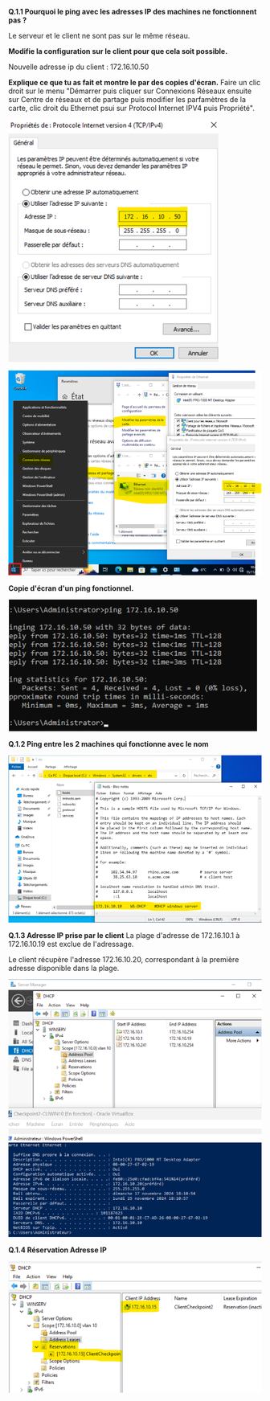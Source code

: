 **Q.1.1 Pourquoi le ping avec les adresses IP des machines ne fonctionnent pas ?**

Le serveur et le client ne sont pas sur le même réseau. 

**Modifie la configuration sur le client pour que cela soit possible.**

Nouvelle adresse ip du client : 172.16.10.50


**Explique ce que tu as fait et montre le par des copies d'écran.**
Faire un clic droit sur le menu "Démarrer puis cliquer sur Connexions Réseaux ensuite sur Centre de réseaux et de partage puis modifier les parfamètres de la carte, clic droit du Ethernet psui sur Protocol Internet IPV4 puis Propriété". 

![Ceci est un exemple d’image](Checkpoint2-Q1.1bis.png)

![Ceci est un exemple d’image](Checkpoint2-Q1.1ter.png)

**Copie d'écran d'un ping fonctionnel.**

![Ceci est un exemple d’image](Checkpoint2-Q1.1.png)

**Q.1.2 Ping entre les 2 machines qui fonctionne avec le nom**

![Ceci est un exemple d’image](Checkpoint2-Q2.ModifHOST.png)

**Q.1.3 Adresse IP prise par le client**
La plage d'adresse de 172.16.10.1 à 172.16.10.19 est exclue de l'adressage.

Le client récupère l'adresse 172.16.10.20, correspondant à la première adresse disponible dans la plage.

![Ceci est un exemple d’image](Checkpoint2-Q3-DHCP.png)

**Q.1.4 Réservation Adresse IP**

![Ceci est un exemple d’image](Checkpoint2-Q4-ReservationAdressIP.png)

